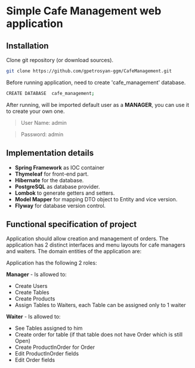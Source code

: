 # Simple Cafe Management web application

## Installation

Clone git repository (or download sources).
```bash
git clone https://github.com/gpetrosyan-ggm/CafeManagement.git
```

Before running application, need to create 'cafe_management' database.
```bash
CREATE DATABASE  cafe_management;
```

After running, will be imported default user as a **MANAGER**, 
you can use it to create your own one.

>User Name: admin

>Password:  admin

## Implementation details

- **Spring Framework** as IOC container
- **Thymeleaf** for front-end part. 
- **Hibernate** for the database.
- **PostgreSQL** as database provider.
- **Lombok** to generate getters and setters.
- **Model Mapper** for mapping DTO object to Entity and vice version.
- **Flyway** for database version control.

## Functional specification of project

Application should allow creation and management of orders. The application has 2 distinct
interfaces and menu layouts for cafe managers and waiters.
The domain entities of the application are:

Application has the following 2 roles:

**Manager** - Is allowed to:
- Create Users
- Create Tables
- Create Products
- Assign Tables to Waiters, each Table can be assigned only to 1 waiter

**Waiter** - Is allowed to:
- See Tables assigned to him
- Create order for table (if that table does not have Order which is still Open)
- Create ProductInOrder for Order
- Edit ProductInOrder fields
- Edit Order fields
